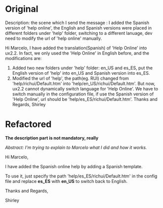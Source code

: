 # Original

Description: the scene which I send the message : I added the Spanish version of 'help online', the English and Spanish versions were placed in different folders under 'help' folder, switching to a different lanuage, dev need to modify the url of 'help online' manually.

Hi Marcelo,
I have added the translation(Spanish) of 'Help Online' into ux2.2. In fact, we only used the 'Help Online' in English before, and the modifications are:
1. Added two new folders under 'help' folder: en_US and es_ES, put the English version of 'help' into en_US and Spanish version into es_ES.
2. Modified the url of 'help', the path(eg. RUI) changed from 'help/richui/Default.htm' into 'help/en_US/richui/Default.htm'.
But now, ux2.2 cannot dynamically switch language for 'Help Online'. We have to switch  manually in the configuration file, if use the Spanish version of 'Help Online', url should be 'help/es_ES/richui/Default.htm'.
Thanks and Regards,
Shirley

# Refactored

**The description part is not mandatory, really**

*Abstract: I'm trying to explain to Marcelo what I did and how it works.*

Hi Marcelo,

I have added the Spanish online help by adding a Spanish template.

To use it, just specify the path 'help/es_ES/richui/Default.htm' in the config file and replace **es_ES** with **en_US** to switch back to English.

Thanks and Regards,

Shirley